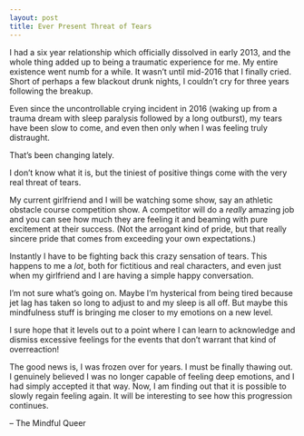 ```yaml
---
layout: post
title: Ever Present Threat of Tears
---
```


I had a six year relationship which officially dissolved in early 2013, and the whole thing added up to being a traumatic experience for me. My entire existence went numb for a while. It wasn’t until mid-2016 that I finally cried. Short of perhaps a few blackout drunk nights, I couldn’t cry for three years following the breakup. 

Even since the uncontrollable crying incident in 2016 (waking up from a trauma dream with sleep paralysis followed by a long outburst), my tears have been slow to come, and even then only when I was feeling truly distraught.

That’s been changing lately.

I don’t know what it is, but the tiniest of positive things come with the very real threat of tears.

My current girlfriend and I will be watching some show, say an athletic obstacle course competition show. A competitor will do a _really_ amazing job and you can see how much they are feeling it and beaming with pure excitement at their success. (Not the arrogant kind of pride, but that really sincere pride that comes from exceeding your own expectations.)

Instantly I have to be fighting back this crazy sensation of tears. This happens to me a _lot_, both for fictitious and real characters, and even just when my girlfriend and I are having a simple happy conversation.

I’m not sure what’s going on. Maybe I’m hysterical from being tired because jet lag has taken so long to adjust to and my sleep is all off. But maybe this mindfulness stuff is bringing me closer to my emotions on a new level.

I sure hope that it levels out to a point where I can learn to acknowledge and dismiss excessive feelings for the events that don’t warrant that kind of overreaction!

The good news is, I was frozen over for years. I must be finally thawing out. I genuinely believed I was no longer capable of feeling deep emotions, and I had simply accepted it that way. Now, I am finding out that it is possible to slowly regain feeling again. It will be interesting to see how this progression continues.

– The Mindful Queer
